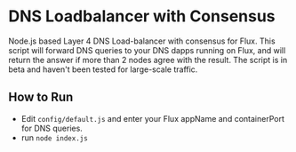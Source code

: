 # DNS Loadbalancer with Consensus
Node.js based Layer 4 DNS Load-balancer with consensus for Flux. This script will forward DNS queries to your DNS dapps running on Flux, and will return the answer if more than 2 nodes agree with the result. The script is in beta and haven't been tested for large-scale traffic.

## How to Run

* Edit `config/default.js` and enter your Flux appName and containerPort for DNS queries.
* run `node index.js`